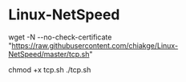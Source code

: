 # Linux-NetSpeed
wget -N --no-check-certificate "https://raw.githubusercontent.com/chiakge/Linux-NetSpeed/master/tcp.sh"

chmod +x tcp.sh
./tcp.sh
